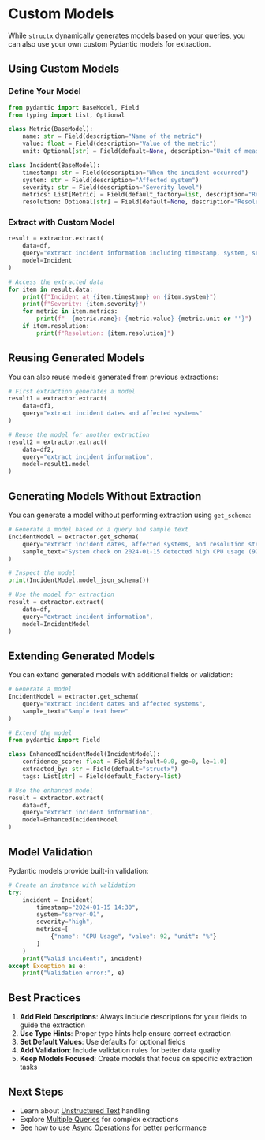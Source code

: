 # Custom Models

While `structx` dynamically generates models based on your queries, you can also
use your own custom Pydantic models for extraction.

## Using Custom Models

### Define Your Model

```python
from pydantic import BaseModel, Field
from typing import List, Optional

class Metric(BaseModel):
    name: str = Field(description="Name of the metric")
    value: float = Field(description="Value of the metric")
    unit: Optional[str] = Field(default=None, description="Unit of measurement")

class Incident(BaseModel):
    timestamp: str = Field(description="When the incident occurred")
    system: str = Field(description="Affected system")
    severity: str = Field(description="Severity level")
    metrics: List[Metric] = Field(default_factory=list, description="Related metrics")
    resolution: Optional[str] = Field(default=None, description="Resolution steps")
```

### Extract with Custom Model

```python
result = extractor.extract(
    data=df,
    query="extract incident information including timestamp, system, severity, metrics, and resolution",
    model=Incident
)

# Access the extracted data
for item in result.data:
    print(f"Incident at {item.timestamp} on {item.system}")
    print(f"Severity: {item.severity}")
    for metric in item.metrics:
        print(f"- {metric.name}: {metric.value} {metric.unit or ''}")
    if item.resolution:
        print(f"Resolution: {item.resolution}")
```

## Reusing Generated Models

You can also reuse models generated from previous extractions:

```python
# First extraction generates a model
result1 = extractor.extract(
    data=df1,
    query="extract incident dates and affected systems"
)

# Reuse the model for another extraction
result2 = extractor.extract(
    data=df2,
    query="extract incident information",
    model=result1.model
)
```

## Generating Models Without Extraction

You can generate a model without performing extraction using `get_schema`:

```python
# Generate a model based on a query and sample text
IncidentModel = extractor.get_schema(
    query="extract incident dates, affected systems, and resolution steps",
    sample_text="System check on 2024-01-15 detected high CPU usage (92%) on server-01."
)

# Inspect the model
print(IncidentModel.model_json_schema())

# Use the model for extraction
result = extractor.extract(
    data=df,
    query="extract incident information",
    model=IncidentModel
)
```

## Extending Generated Models

You can extend generated models with additional fields or validation:

```python
# Generate a model
IncidentModel = extractor.get_schema(
    query="extract incident dates and affected systems",
    sample_text="Sample text here"
)

# Extend the model
from pydantic import Field

class EnhancedIncidentModel(IncidentModel):
    confidence_score: float = Field(default=0.0, ge=0, le=1.0)
    extracted_by: str = Field(default="structx")
    tags: List[str] = Field(default_factory=list)

# Use the enhanced model
result = extractor.extract(
    data=df,
    query="extract incident information",
    model=EnhancedIncidentModel
)
```

## Model Validation

Pydantic models provide built-in validation:

```python
# Create an instance with validation
try:
    incident = Incident(
        timestamp="2024-01-15 14:30",
        system="server-01",
        severity="high",
        metrics=[
            {"name": "CPU Usage", "value": 92, "unit": "%"}
        ]
    )
    print("Valid incident:", incident)
except Exception as e:
    print("Validation error:", e)
```

## Best Practices

1. **Add Field Descriptions**: Always include descriptions for your fields to
   guide the extraction
2. **Use Type Hints**: Proper type hints help ensure correct extraction
3. **Set Default Values**: Use defaults for optional fields
4. **Add Validation**: Include validation rules for better data quality
5. **Keep Models Focused**: Create models that focus on specific extraction
   tasks

## Next Steps

- Learn about [Unstructured Text](unstructured-text.md) handling
- Explore [Multiple Queries](multiple-queries.md) for complex extractions
- See how to use [Async Operations](async-operations.md) for better performance
